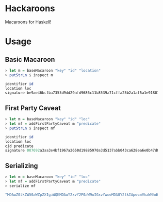 # Hackaroons

Macaroons for Haskell!

# Usage

## Basic Macaroon

```haskell
> let m = baseMacaroon "key" "id" "location"
> putStrLn $ inspect m

identifier id
location loc
signature be9ae46bcfba7353d9dd29afd9686c11b8539a71cffa25b2a1af5a1e9180171b
```

## First Party Caveat

```haskell
> let m = baseMacaroon "key" "id" "loc"
> let mf = addFirstPartyCaveat m "predicate"
> putStrLn $ inspect mf

identifier id
location loc
cid predicate
signature 007692a3aa3e4bf1967a2650d19885970a3d5137abb043ca628ea6e0b47d8ce4
```

## Serializing

```haskell
> let m = baseMacaroon "key" "id" "loc"
> let mf = addFirstPartyCaveat m "predicate"
> serialize mf

"MDAwZGlkZW50aWZpZXIgaWQKMDAwY2xvY2F0aW9uIGxvYwowMDA0Y2lkIApwcmVkaWNhdGUwMDRhc2lnbmF0dXJlIDAwNzY5MmEzYWEzZTRiZjE5NjdhMjY1MGQxOTg4NTk3MGEzZDUxMzdhYmIwNDNjYTYyOGVhNmUwYjQ3ZDhjZTQK"
```
